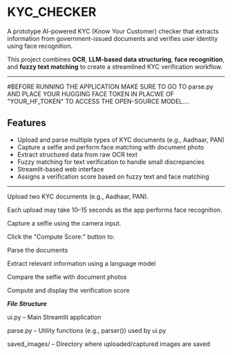 # KYC_CHECKER

A prototype AI-powered KYC (Know Your Customer) checker that extracts information from government-issued documents and verifies user identity using face recognition.

This project combines **OCR**, **LLM-based data structuring**, **face recognition**, and **fuzzy text matching** to create a streamlined KYC verification workflow.  

---

#BEFORE RUNNING THE APPLICATION MAKE SURE TO GO TO parse.py AND PLACE YOUR HUGGING FACE TOKEN IN PLACWE OF "YOUR_HF_TOKEN" TO ACCESS THE OPEN-SOURCE MODEL....

## Features

- Upload and parse multiple types of KYC documents (e.g., Aadhaar, PAN)
- Capture a selfie and perform face matching with document photo
- Extract structured data from raw OCR text
- Fuzzy matching for text verification to handle small discrepancies
- Streamlit-based web interface
- Assigns a verification score based on fuzzy text and face matching

---

Upload two KYC documents (e.g., Aadhaar, PAN).

Each upload may take 10–15 seconds as the app performs face recognition.

Capture a selfie using the camera input.

Click the "Compute Score:" button to:

Parse the documents

Extract relevant information using a language model

Compare the selfie with document photos

Compute and display the verification score

***File Structure***

ui.py – Main Streamlit application

parse.py – Utility functions (e.g., parser()) used by ui.py

saved_images/ – Directory where uploaded/captured images are saved
